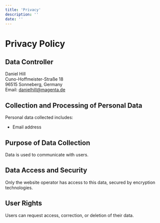 ```yaml
---
title: 'Privacy'
description: ''
date: ''
---
```


# Privacy Policy

## Data Controller
Daniel Hill\
Cuno-Hoffmeister-Straße 18\
96515 Sonneberg, Germany\
Email: <danielhill@magenta.de>

## Collection and Processing of Personal Data
Personal data collected includes:
- Email address

## Purpose of Data Collection
Data is used to communicate with users.

## Data Access and Security
Only the website operator has access to this data, secured by encryption technologies.

## User Rights
Users can request access, correction, or deletion of their data.